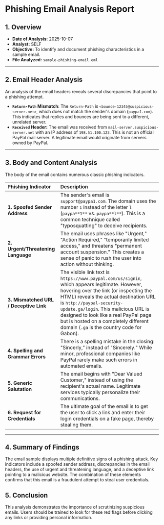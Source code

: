 
# Phishing Email Analysis Report

## 1. Overview

- **Date of Analysis:** 2025-10-07
- **Analyst:** SELF 
- **Objective:** To identify and document phishing characteristics in a sample email.
- **File Analyzed:** `sample-phishing-email.eml`

---

## 2. Email Header Analysis

An analysis of the email headers reveals several discrepancies that point to a phishing attempt.

- **`Return-Path` Mismatch:** The `Return-Path` is `<bounce-12345@suspicious-server.net>`, which does not match the sender's domain (`paypa1.com`). This indicates that replies and bounces are being sent to a different, unrelated server.
- **`Received` Header:** The email was received from `mail-server.suspicious-server.net` with an IP address of `198.51.100.123`. This is not an official PayPal mail server. A legitimate email would originate from servers owned by PayPal.

---

## 3. Body and Content Analysis

The body of the email contains numerous classic phishing indicators.

| Phishing Indicator | Description |
| :--- | :--- |
| **1. Spoofed Sender Address** | The sender's email is `support@paypa1.com`. The domain uses the number `1` instead of the letter `l` (`paypa**1**` vs. `paypa**l**`). This is a common technique called "typosquatting" to deceive recipients. |
| **2. Urgent/Threatening Language** | The email uses phrases like "Urgent," "Action Required," "temporarily limited access," and threatens "permanent account suspension." This creates a sense of panic to rush the user into action without thinking. |
| **3. Mismatched URL / Deceptive Link** | The visible link text is `https://www.paypal.com/us/signin`, which appears legitimate. However, hovering over the link (or inspecting the HTML) reveals the actual destination URL is `http://paypal-security-update.ga/login`. This malicious URL is designed to look like a real PayPal page but is hosted on a completely different domain (`.ga` is the country code for Gabon). |
| **4. Spelling and Grammar Errors** | There is a spelling mistake in the closing: "Sincerly," instead of "Sincerely." While minor, professional companies like PayPal rarely make such errors in automated emails. |
| **5. Generic Salutation** | The email begins with "Dear Valued Customer," instead of using the recipient's actual name. Legitimate services typically personalize their communications. |
| **6. Request for Credentials** | The ultimate goal of the email is to get the user to click a link and enter their login credentials on a fake page, thereby stealing them. |

---

## 4. Summary of Findings

The email sample displays multiple definitive signs of a phishing attack. Key indicators include a spoofed sender address, discrepancies in the email headers, the use of urgent and threatening language, and a deceptive link pointing to a malicious website. The combination of these elements confirms that this email is a fraudulent attempt to steal user credentials.

## 5. Conclusion

This analysis demonstrates the importance of scrutinizing suspicious emails. Users should be trained to look for these red flags before clicking any links or providing personal information.
